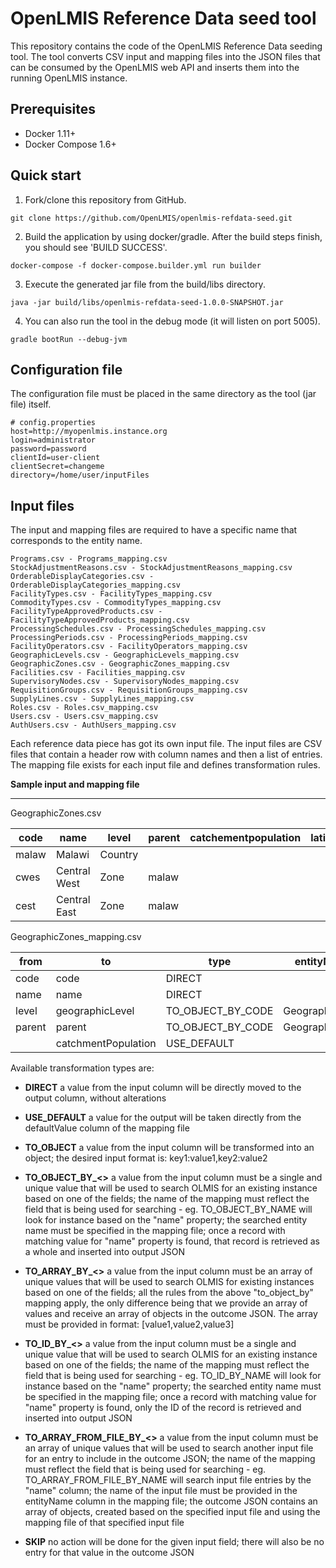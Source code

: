 # OpenLMIS Reference Data seed tool

This repository contains the code of the OpenLMIS Reference Data seeding tool. The tool converts
CSV input and mapping files into the JSON files that can be consumed by the OpenLMIS web API and inserts them into the running OpenLMIS instance.

## Prerequisites
* Docker 1.11+
* Docker Compose 1.6+

## Quick start
1. Fork/clone this repository from GitHub.

```shell
git clone https://github.com/OpenLMIS/openlmis-refdata-seed.git
```
2. Build the application by using docker/gradle. After the build steps finish, you should see
'BUILD SUCCESS'.

```shell
docker-compose -f docker-compose.builder.yml run builder
```
3. Execute the generated jar file from the build/libs directory.

```shell
java -jar build/libs/openlmis-refdata-seed-1.0.0-SNAPSHOT.jar
```

4. You can also run the tool in the debug mode (it will listen on port 5005).

```shell
gradle bootRun --debug-jvm
```

## Configuration file

The configuration file must be placed in the same directory as the tool (jar file) itself. 
```shell
# config.properties
host=http://myopenlmis.instance.org
login=administrator
password=password
clientId=user-client
clientSecret=changeme
directory=/home/user/inputFiles
```

## Input files

The input and mapping files are required to have a specific name that corresponds to the entity name.
```
Programs.csv - Programs_mapping.csv
StockAdjustmentReasons.csv - StockAdjustmentReasons_mapping.csv
OrderableDisplayCategories.csv - OrderableDisplayCategories_mapping.csv
FacilityTypes.csv - FacilityTypes_mapping.csv
CommodityTypes.csv - CommodityTypes_mapping.csv
FacilityTypeApprovedProducts.csv - FacilityTypeApprovedProducts_mapping.csv
ProcessingSchedules.csv - ProcessingSchedules_mapping.csv
ProcessingPeriods.csv - ProcessingPeriods_mapping.csv
FacilityOperators.csv - FacilityOperators_mapping.csv
GeographicLevels.csv - GeographicLevels_mapping.csv
GeographicZones.csv - GeographicZones_mapping.csv
Facilities.csv - Facilities_mapping.csv
SupervisoryNodes.csv - SupervisoryNodes_mapping.csv
RequisitionGroups.csv - RequisitionGroups_mapping.csv
SupplyLines.csv - SupplyLines_mapping.csv
Roles.csv - Roles.csv_mapping.csv
Users.csv - Users.csv_mapping.csv
AuthUsers.csv - AuthUsers_mapping.csv
```

Each reference data piece has got its own input file. The input files are CSV files that contain a header row with column names and then a list of entries. The mapping file exists for each input file and defines transformation rules.


**Sample input and mapping file**
___
GeographicZones.csv

| code  | name           | level    | parent | catchementpopulation | latitude | longitude |
| ----- | -------------- | -------- | ------ | -------------------- | -------- | --------- |
| malaw | Malawi         | Country  |        |                      |          |           |	
| cwes  | Central West   | Zone     | malaw  |                      |          |           |	
| cest  | Central East   | Zone     | malaw  |                      |          |           |


GeographicZones_mapping.csv

| from        | to                   | type              | entityName         | defaultValue  |
| ----------- | -------------------- | ----------------- | ------------------ | ------------- |
| code        | code                 | DIRECT	         |                    |               |
| name        | name                 | DIRECT            |                    |               |	
| level       | geographicLevel      | TO_OBJECT_BY_CODE | GeographicLevel    |               |
| parent      | parent               | TO_OBJECT_BY_CODE | GeographicZone     |               |
|             | catchmentPopulation  | USE_DEFAULT       |                    | 0             |
	
Available transformation types are:

 - **DIRECT** a value from the input column will be directly moved to the output column, without alterations

 - **USE_DEFAULT** a value for the output will be taken directly from the defaultValue column of the mapping file

 - **TO_OBJECT** a value from the input column will be transformed into an object; the desired input format is: key1:value1,key2:value2

 - **TO_OBJECT_BY_<>** a value from the input column must be a single and unique value that will be used to search OLMIS for an existing instance based on one of the fields; the name of the mapping must reflect the field that is being used for searching - eg. TO_OBJECT_BY_NAME will look for instance based on the "name" property; the searched entity name must be specified in the mapping file; once a record with matching value for "name" property is found, that record is retrieved as a whole and inserted into output JSON

 - **TO_ARRAY_BY_<>** a value from the input column must be an array of unique values that will be used to search OLMIS for existing instances based on one of the fields; all the rules from the above "to_object_by" mapping apply, the only difference being that we provide an array of values and receive an array of objects in the outcome JSON. The array must be provided in format: [value1,value2,value3]

 - **TO_ID_BY_<>** a value from the input column must be a single and unique value that will be used to search OLMIS for an existing instance based on one of the fields; the name of the mapping must reflect the field that is being used for searching - eg. TO_ID_BY_NAME will look for instance based on the "name" property; the searched entity name must be specified in the mapping file; once a record with matching value for "name" property is found, only the ID of the record is retrieved and inserted into output JSON

 - **TO_ARRAY_FROM_FILE_BY_<>** a value from the input column must be an array of unique values that will be used to search another input file for an entry to include in the outcome JSON; the name of the mapping must reflect the field that is being used for searching - eg. TO_ARRAY_FROM_FILE_BY_NAME will search input file entries by the "name" column; the name of the input file must be provided in the entityName column in the mapping file; the outcome JSON contains an array of objects, created based on the specified input file and using the mapping file of that specified input file

 - **SKIP** no action will be done for the given input field; there will also be no entry for that value in the outcome JSON
